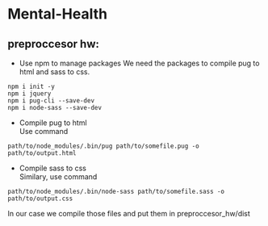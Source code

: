 # Mental-Health
## preproccesor hw:
* Use npm to manage packages
We need the packages to compile pug to html and sass to css.
```
npm i init -y
npm i jquery
npm i pug-cli --save-dev
npm i node-sass --save-dev
```
* Compile pug to html  
Use command
```
path/to/node_modules/.bin/pug path/to/somefile.pug -o path/to/output.html
```
* Compile sass to css  
Similary, use command
```
path/to/node_modules/.bin/node-sass path/to/somefile.sass -o path/to/output.css
```
  
In our case we compile those files and put them in preproccesor_hw/dist


